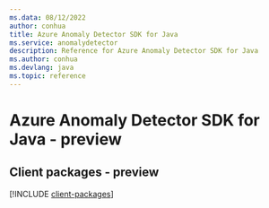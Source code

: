 ```yaml
---
ms.data: 08/12/2022
author: conhua
title: Azure Anomaly Detector SDK for Java
ms.service: anomalydetector
description: Reference for Azure Anomaly Detector SDK for Java
ms.author: conhua
ms.devlang: java
ms.topic: reference
---
```

# Azure Anomaly Detector SDK for Java - preview

## Client packages - preview
[!INCLUDE [client-packages](anomaly-detector-client-index.md)]